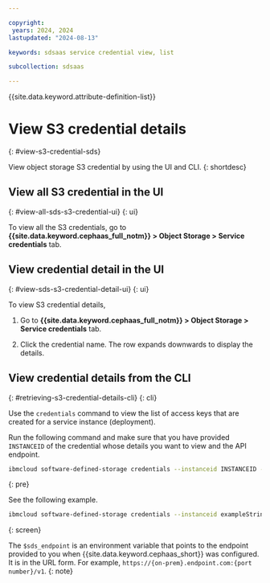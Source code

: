 ```yaml
---

copyright:
 years: 2024, 2024
lastupdated: "2024-08-13"

keywords: sdsaas service credential view, list

subcollection: sdsaas

---
```


{{site.data.keyword.attribute-definition-list}}

# View S3 credential details
{: #view-s3-credential-sds}

View object storage S3 credential by using the UI and CLI.
{: shortdesc}


## View all S3 credential in the UI
{: #view-all-sds-s3-credential-ui}
{: ui}

To view all the S3 credentials, go to **{{site.data.keyword.cephaas_full_notm}} > Object Storage > Service credentials** tab.


## View credential detail in the UI
{: #view-sds-s3-credential-detail-ui}
{: ui}

To view S3 credential details,

1. Go to **{{site.data.keyword.cephaas_full_notm}} > Object Storage > Service credentials** tab.

2. Click the credential name. The row expands downwards to display the details.


## View credential details from the CLI
{: #retrieving-s3-credential-details-cli}
{: cli}

Use the `credentials` command to view the list of access keys that are created for a service instance (deployment).

Run the following command and make sure that you have provided `INSTANCEID` of the credential whose details you want to view and the API endpoint.


```sh
ibmcloud software-defined-storage credentials --instanceid INSTANCEID --url string
```
{: pre}

See the following example.

```bash
ibmcloud software-defined-storage credentials --instanceid exampleString --url $sds_endpoint
```
{: screen}

The `$sds_endpoint` is an environment variable that points to the endpoint provided to you when {{site.data.keyword.cephaas_short}} was configured. It is in the URL form. For example, `https://{on-prem}.endpoint.com:{port number}/v1`.
{: note}
